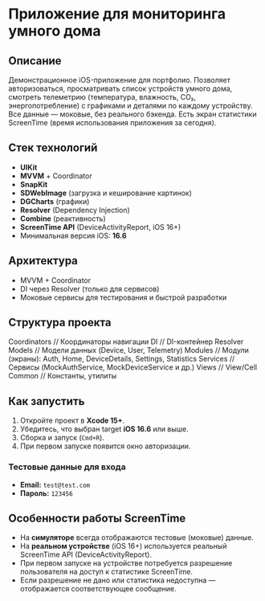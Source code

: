 # Приложение для мониторинга умного дома

## Описание

Демонстрационное iOS-приложение для портфолио. Позволяет авторизоваться, просматривать список устройств умного дома, смотреть телеметрию (температура, влажность, CO₂, энергопотребление) с графиками и деталями по каждому устройству. Все данные — моковые, без реального бэкенда. Есть экран статистики ScreenTime (время использования приложения за сегодня).

## Стек технологий
- **UIKit**
- **MVVM** + Coordinator
- **SnapKit**
- **SDWebImage** (загрузка и кеширование картинок)
- **DGCharts** (графики)
- **Resolver** (Dependency Injection)
- **Combine** (реактивность)
- **ScreenTime API** (DeviceActivityReport, iOS 16+)
- Минимальная версия iOS: **16.6**

## Архитектура
- MVVM + Coordinator
- DI через Resolver (только для сервисов)
- Моковые сервисы для тестирования и быстрой разработки


## Структура проекта

Coordinators         // Координаторы навигации
DI                   // DI-контейнер Resolver
Models               // Модели данных (Device, User, Telemetry)
Modules              // Модули (экраны): Auth, Home, DeviceDetails, Settings, Statistics
Services             // Сервисы (MockAuthService, MockDeviceService и др.)
Views                // View/Cell 
Common               // Константы, утилиты

## Как запустить
1. Откройте проект в **Xcode 15+**.
2. Убедитесь, что выбран target **iOS 16.6** или выше.
3. Сборка и запуск (`Cmd+R`).
4. При первом запуске появится окно авторизации.

### Тестовые данные для входа
- **Email:** `test@test.com`
- **Пароль:** `123456`

## Особенности работы ScreenTime
- На **симуляторе** всегда отображаются тестовые (моковые) данные.
- На **реальном устройстве** (iOS 16+) используется реальный ScreenTime API (DeviceActivityReport).
- При первом запуске на устройстве потребуется разрешение пользователя на доступ к статистике ScreenTime.
- Если разрешение не дано или статистика недоступна — отображается соответствующее сообщение.


